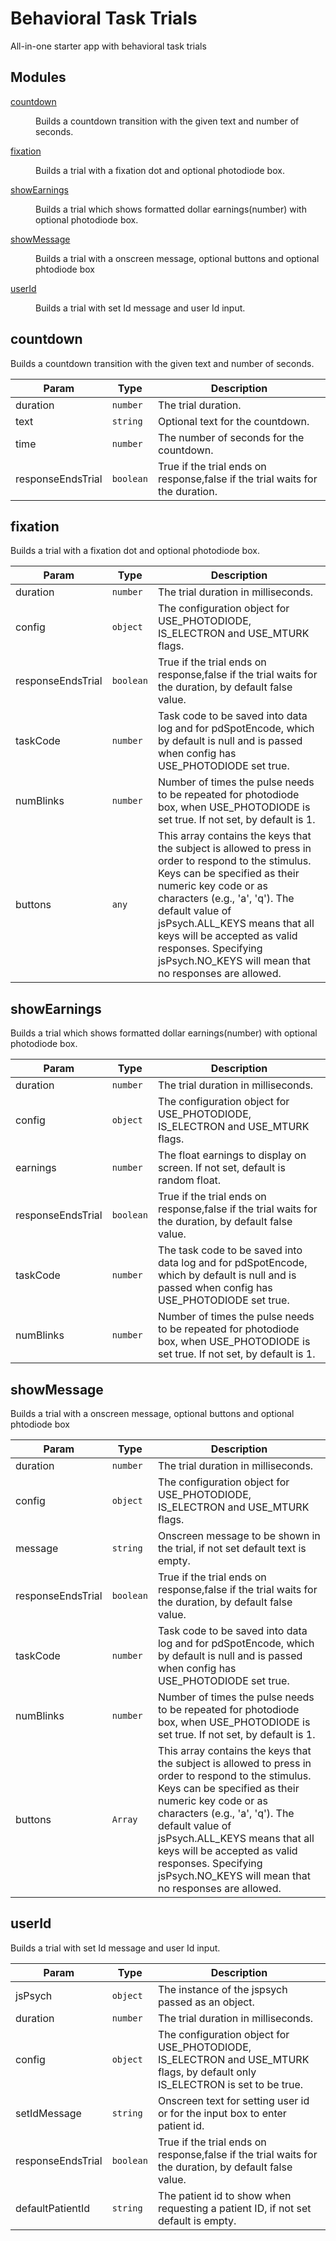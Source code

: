 # Behavioral Task Trials
All-in-one starter app with behavioral task trials
## Modules

<dl>
<dt><a href="#module_countdown">countdown</a></dt>
<dd><p>Builds a countdown transition with the given text and number of seconds.</p>
</dd>
<dt><a href="#module_fixation">fixation</a></dt>
<dd><p>Builds a trial with a fixation dot and optional photodiode box.</p>
</dd>
<dt><a href="#module_showEarnings">showEarnings</a></dt>
<dd><p>Builds a trial which shows formatted dollar earnings(number) with optional photodiode box.</p>
</dd>
<dt><a href="#module_showMessage">showMessage</a></dt>
<dd><p>Builds a trial with a onscreen message, optional buttons and optional phtodiode box</p>
</dd>
<dt><a href="#module_userId">userId</a></dt>
<dd><p>Builds a trial with set Id message and user Id input.</p>
</dd>
</dl>

<a name="module_countdown"></a>

## countdown
Builds a countdown transition with the given text and number of seconds.


| Param | Type | Description |
| --- | --- | --- |
| duration | <code>number</code> | The trial duration. |
| text | <code>string</code> | Optional text for the countdown. |
| time | <code>number</code> | The number of seconds for the countdown. |
| responseEndsTrial | <code>boolean</code> | True if the trial ends on response,false if the trial waits for the duration. |

<a name="module_fixation"></a>

## fixation
Builds a trial with a fixation dot and optional photodiode box.


| Param | Type | Description |
| --- | --- | --- |
| duration | <code>number</code> | The trial duration in milliseconds. |
| config | <code>object</code> | The configuration object for USE_PHOTODIODE, IS_ELECTRON and USE_MTURK flags. |
| responseEndsTrial | <code>boolean</code> | True if the trial ends on response,false if the trial waits for the duration, by default false value. |
| taskCode | <code>number</code> | Task code to be saved into data log and for pdSpotEncode, which by default is null and is passed when config has USE_PHOTODIODE set true. |
| numBlinks | <code>number</code> | Number of times the pulse needs to be repeated for photodiode box, when USE_PHOTODIODE is set true. If not set, by default is 1. |
| buttons | <code>any</code> | This array contains the keys that the subject is allowed to press in order to respond to the stimulus. Keys can be specified as their numeric key code or as characters (e.g., 'a', 'q'). The default value of jsPsych.ALL_KEYS means that all keys will be accepted as valid responses. Specifying jsPsych.NO_KEYS will mean that no responses are allowed. |

<a name="module_showEarnings"></a>

## showEarnings
Builds a trial which shows formatted dollar earnings(number) with optional photodiode box.


| Param | Type | Description |
| --- | --- | --- |
| duration | <code>number</code> | The trial duration in milliseconds. |
| config | <code>object</code> | The configuration object for USE_PHOTODIODE, IS_ELECTRON and USE_MTURK flags. |
| earnings | <code>number</code> | The float earnings to display on screen. If not set,  default is random float. |
| responseEndsTrial | <code>boolean</code> | True if the trial ends on response,false if the trial waits for the duration, by default false value. |
| taskCode | <code>number</code> | The task code to be saved into data log and for pdSpotEncode, which by default is null and is passed when config has USE_PHOTODIODE set true. |
| numBlinks | <code>number</code> | Number of times the pulse needs to be repeated for photodiode box, when USE_PHOTODIODE is set true. If not set, by default is 1. |

<a name="module_showMessage"></a>

## showMessage
Builds a trial with a onscreen message, optional buttons and optional phtodiode box


| Param | Type | Description |
| --- | --- | --- |
| duration | <code>number</code> | The trial duration in milliseconds. |
| config | <code>object</code> | The configuration object for USE_PHOTODIODE, IS_ELECTRON and USE_MTURK flags. |
| message | <code>string</code> | Onscreen message to be shown in the trial, if not set default text is empty. |
| responseEndsTrial | <code>boolean</code> | True if the trial ends on response,false if the trial waits for the duration, by default false value. |
| taskCode | <code>number</code> | Task code to be saved into data log and for pdSpotEncode, which by default is null and is passed when config has USE_PHOTODIODE set true. |
| numBlinks | <code>number</code> | Number of times the pulse needs to be repeated for photodiode box, when USE_PHOTODIODE is set true. If not set, by default is 1. |
| buttons | <code>Array</code> | This array contains the keys that the subject is allowed to press in order to respond to the stimulus. Keys can be specified as their numeric key code or as characters (e.g., 'a', 'q'). The default value of jsPsych.ALL_KEYS means that all keys will be accepted as valid responses. Specifying jsPsych.NO_KEYS will mean that no responses are allowed. |

<a name="module_userId"></a>

## userId
Builds a trial with set Id message and user Id input.


| Param | Type | Description |
| --- | --- | --- |
| jsPsych | <code>object</code> | The instance of the jspsych passed as an object. |
| duration | <code>number</code> | The trial duration in milliseconds. |
| config | <code>object</code> | The configuration object for USE_PHOTODIODE, IS_ELECTRON and USE_MTURK flags, by default only IS_ELECTRON is set to be true. |
| setIdMessage | <code>string</code> | Onscreen text for setting user id or for the input box to enter patient id. |
| responseEndsTrial | <code>boolean</code> | True if the trial ends on response,false if the trial waits for the duration, by default false value. |
| defaultPatientId | <code>string</code> | The patient id to show when requesting a patient ID, if not set default is empty. |

